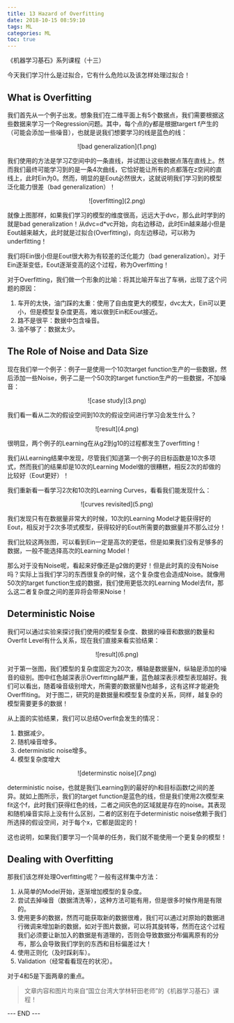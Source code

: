 ```yaml
---
title: 13 Hazard of Overfitting
date: 2018-10-15 08:59:10
tags: ML
categories: ML
toc: true
---
```


《机器学习基石》系列课程（十三）

今天我们学习什么是过拟合，它有什么危险以及该怎样处理过拟合！

<!-- more -->
## What is Overfitting
我们首先从一个例子出发。想象我们在二维平面上有5个数据点，我们需要根据这些数据来学习一个Regression问题。其中，每个点的y都是根据targert f产生的（可能会添加一些噪音），也就是说我们想要学习的线是蓝色的线：

<div align=center> ![bad generalization](1.png) </div>

我们使用的方法是学习Z空间中的一条直线，并试图让这些数据点落在直线上。然而我们最终可能学习到的是一条4次曲线，它恰好能让所有的点都落在z空间的直线上，此时Ein为0。然而，明显的是Eout必然很大，这就说明我们学习到的模型泛化能力很差（bad generalization）！

<div align=center> ![overfitting](2.png) </div>

就像上图那样，如果我们学习的模型的维度很高，远远大于dvc，那么此时学到的就是bad generalization！从dvc=d*vc开始，向右边移动，此时Ein越来越小但是Eout越来越大，此时就是过拟合(Overfitting)，向左边移动，可以称为underfitting！

我们将Ein很小但是Eout很大称为有较差的泛化能力（bad generalization）。对于Ein逐渐变低，Eout逐渐变高的这个过程，称为Overfitting！

对于Overfitting，我们做一个形象的比喻：将其比喻开车出了车祸，出现了这个问题的原因：

1. 车开的太快，油门踩的太重：使用了自由度更大的模型，dvc太大，Ein可以更小，但是模型复杂度更高，难以做到Ein和Eout接近。
2. 路不是很平：数据中包含噪音。
3. 油不够了：数据太少。

## The Role of Noise and Data Size
现在我们举一个例子：例子一是使用一个10次target function生产的一些数据，然后添加一些Noise，例子二是一个50次的target function生产的一些数据，不加噪音：

<div align=center> ![case study](3.png) </div>

我们看一看从二次的假设空间到10次的假设空间进行学习会发生什么？

<div align=center> ![result](4.png) </div>

很明显，两个例子的Learning在从g2到g10的过程都发生了overfitting！

我们从Learning结果中发现，尽管我们知道第一个例子的目标函数是10次多项式，然而我们的结果却是10次的Learning Model做的很糟糕，相反2次的却做的比较好（Eout更好）！

我们重新看一看学习2次和10次的Learning Curves，看看我们能发现什么：

<div align=center> ![curves revisited](5.png) </div>

我们发现只有在数据量非常大的时候，10次的Learning Model才能获得好的Eout，相反对于2次多项式模型，获得较好的Eout所需要的数据量并不那么过分！

我们比较这两张图，可以看到Ein一定是高次的更低，但是如果我们没有足够多的数据，一般不能选择高次的Learning Model！

那么对于没有Noise呢，看起来好像还是g2做的更好！但是此时真的没有Noise吗？实际上当我们学习的东西很复杂的时候，这个复杂度也会造成Noise。就像用50次的target function生成的数据，我们使用更低次的Learning Model去fit，那么这二者复杂度之间的差异将会带来Noise！

## Deterministic Noise
我们可以通过实验来探讨我们使用的模型复杂度、数据的噪音和数据的数量和Overfit Level有什么关系，现在我们直接来看实验结果：

<div align=center> ![result](6.png) </div>

对于第一张图，我们模型的复杂度固定为20次，横轴是数据量N，纵轴是添加的噪音的级别。图中红色越深表示Overfitting越严重，蓝色越深表示模型表现越好。我们可以看出，随着噪音级别增大，所需要的数据量N也越多，这有这样才能避免Overffiting。
对于图二，研究的是数据量和模型复杂度的关系，同样，越复杂的模型需要更多的数据！

从上面的实验结果，我们可以总结Overfit会发生的情况：
1. 数据减少。
2. 随机噪音增多。
3. deterministic noise增多。
4. 模型复杂度增大

<div align=center> ![determinstic noise](7.png) </div>

deterministic noise，也就是我们Learning到的最好的h和目标函数f之间的差异。就如上图所示，我们的target function是蓝色的线，但是我们使用2次模型来fit这个f，此时我们获得红色的线，二者之间灰色的区域就是存在的noise。其表现和随机噪音实际上没有什么区别，二者的区别在于deterministic noise依赖于我们所选择的假设空间，对于每个x，它都是固定的！

这也说明，如果我们要学习一个简单的任务，我们就不能使用一个更复杂的模型！

## Dealing with Overfitting
那我们该怎样处理Overfitting呢？一般有这样集中方法：
1. 从简单的Model开始，逐渐增加模型的复杂度。
2. 尝试去掉噪音（数据清洗等），这种方法可能有用，但是很多时候作用是有限的。
3. 使用更多的数据，然而可能获取新的数据很难，我们可以通过对原始的数据进行微调来增加新的数据，如对于图片数据，可以将其旋转等，然而在这个过程我们必须要让新加入的数据是有道理的，否则会导致数据分布偏离原有的分布，那么会导致我们学到的东西和目标偏差过大！
4. 使用正则化（及时踩刹车）。
5. Validation（经常看看现在的状况）。

对于4和5是下面两章的重点。

> 文章内容和图片均来自“国立台湾大学林轩田老师”的《机器学习基石》课程！

--- END ---